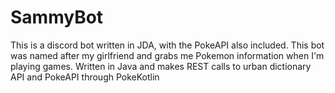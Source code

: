 # SammyBot
This is a discord bot written in JDA, with the PokeAPI also included. This bot was named after my girlfriend and grabs me Pokemon information when I'm playing games. Written in Java and makes REST calls to urban dictionary API and PokeAPI through PokeKotlin
